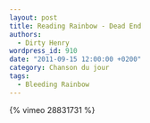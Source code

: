 ```yaml
---
layout: post
title: Reading Rainbow - Dead End
authors:
  - Dirty Henry
wordpress_id: 910
date: "2011-09-15 12:00:00 +0200"
category: Chanson du jour
tags:
  - Bleeding Rainbow
---
```


{% vimeo 28831731 %}
